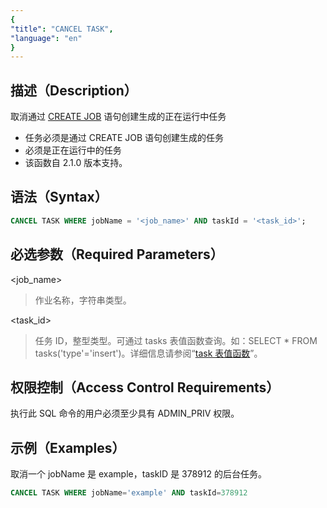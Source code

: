 ```yaml
---
{
"title": "CANCEL TASK",
"language": "en"
}
---
```


<!--
Licensed to the Apache Software Foundation (ASF) under one
or more contributor license agreements.  See the NOTICE file
distributed with this work for additional information
regarding copyright ownership.  The ASF licenses this file
to you under the Apache License, Version 2.0 (the
"License"); you may not use this file except in compliance
with the License.  You may obtain a copy of the License at

  http://www.apache.org/licenses/LICENSE-2.0

Unless required by applicable law or agreed to in writing,
software distributed under the License is distributed on an
"AS IS" BASIS, WITHOUT WARRANTIES OR CONDITIONS OF ANY
KIND, either express or implied.  See the License for the
specific language governing permissions and limitations
under the License.
-->

## 描述（Description）

取消通过 [CREATE JOB](https://doris.apache.org/zh-CN/docs/sql-manual/sql-statements/Data-Definition-Statements/Create/CREATE-JOB) 语句创建生成的正在运行中任务

- 任务必须是通过 CREATE JOB 语句创建生成的任务
- 必须是正在运行中的任务
- 该函数自 2.1.0 版本支持。

##  语法（Syntax）

```SQL
CANCEL TASK WHERE jobName = '<job_name>' AND taskId = '<task_id>';
```

## 必选参数（Required Parameters）

<job_name>

> 作业名称，字符串类型。 

<task_id>

> 任务 ID，整型类型。可通过 tasks 表值函数查询。如：SELECT * FROM tasks('type'='insert')。详细信息请参阅“[task 表值函数](https://doris.apache.org/zh-CN/docs/sql-manual/sql-functions/table-valued-functions/tasks)”。

## 权限控制（Access Control Requirements）

执行此 SQL 命令的用户必须至少具有 ADMIN_PRIV 权限。

## 示例（Examples）

取消一个 jobName 是 example，taskID 是 378912 的后台任务。

```SQL
CANCEL TASK WHERE jobName='example' AND taskId=378912
```